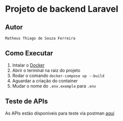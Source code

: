 # Projeto de backend Laravel

## Autor
    Matheus Thiago de Souza Ferreira

## Como Executar
1. Intalar o [Docker](https://www.docker.com/)
2. Abrir o terminal na raiz do projeto
3. Rodar o comando `docker-compose up --build`
4. Aguardar a criação do container
5. Mudar o nome do `.env.exemple` para `.env`

## Teste de APIs
As APIs estão disponiveis para teste via postman [aqui](https://www.postman.com/matheustheus27/workspace/teste-backend)
